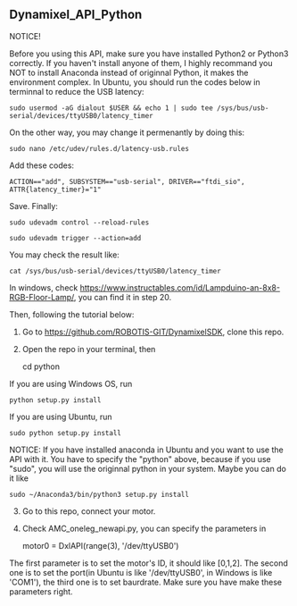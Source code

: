 ## Dynamixel_API_Python
NOTICE!

Before you using this API, make sure you have installed Python2 or Python3 correctly. If you haven't install anyone of them, I highly recommand you NOT to install Anaconda instead of originnal Python, it makes the environment complex.
In Ubuntu, you should run the codes below in terminnal to reduce the USB latency:


    sudo usermod -aG dialout $USER && echo 1 | sudo tee /sys/bus/usb-serial/devices/ttyUSB0/latency_timer
   


On the other way, you may change it permenantly by doing this:



    sudo nano /etc/udev/rules.d/latency-usb.rules



Add these codes:




    ACTION=="add", SUBSYSTEM=="usb-serial", DRIVER=="ftdi_sio", ATTR{latency_timer}="1" 




Save. Finally:





    sudo udevadm control --reload-rules

    sudo udevadm trigger --action=add



You may check the result like:




    cat /sys/bus/usb-serial/devices/ttyUSB0/latency_timer




In windows, check https://www.instructables.com/id/Lampduino-an-8x8-RGB-Floor-Lamp/, you can find it in step 20.

Then, following the tutorial below:


1. Go to https://github.com/ROBOTIS-GIT/DynamixelSDK, clone this repo.
2. Open the repo in your terminal, then


    cd python
   

If you are using Windows OS, run 


    python setup.py install


If you are using Ubuntu, run 


    sudo python setup.py install


NOTICE: If you have installed anaconda in Ubuntu and you want to use the API with it. You have to specify the "python" above, because if you use "sudo", you will use the originnal python in your system. Maybe you can do it like


    sudo ~/Anaconda3/bin/python3 setup.py install


3. Go to this repo, connect your motor.
4. Check AMC_oneleg_newapi.py, you can specify the parameters in 


    motor0 = DxlAPI(range(3), '/dev/ttyUSB0')


The first parameter is to set the motor's ID, it should like [0,1,2]. The second one is to set the port(in Ubuntu is like '/dev/ttyUSB0', in Windows is like 'COM1'), the third one is to set baurdrate. Make sure you have make these parameters right.

